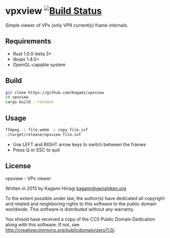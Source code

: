 # vpxview [![Build Status](https://travis-ci.org/Kagami/vpxview.svg?branch=master)](https://travis-ci.org/Kagami/vpxview)

Simple viewer of VPx (only VP9 currently) frame internals.

## Requirements

* Rust 1.0.0-beta.3+
* libvpx 1.4.0+
* OpenGL-capable system

## Build

```bash
git clone https://github.com/Kagami/vpxview
cd vpxview
cargo build --release
```

## Usage

```bash
ffmpeg -i file.webm -c copy file.ivf
./target/release/vpxview file.ivf
```

* Use LEFT and RIGHT arrow keys to switch between the frames
* Press Q or ESC to quit

## License

vpxview - VPx viewer

Written in 2015 by Kagami Hiiragi <kagami@genshiken.org>

To the extent possible under law, the author(s) have dedicated all copyright and related and neighboring rights to this software to the public domain worldwide. This software is distributed without any warranty.

You should have received a copy of the CC0 Public Domain Dedication along with this software. If not, see <http://creativecommons.org/publicdomain/zero/1.0/>.
